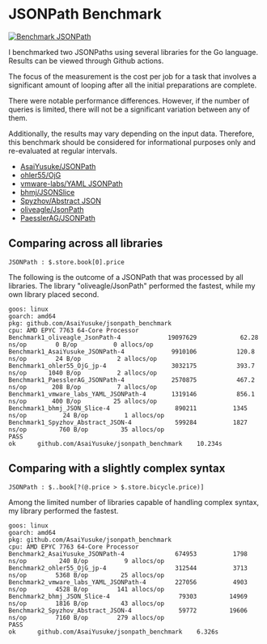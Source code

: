 # JSONPath Benchmark

[![Benchmark JSONPath](https://github.com/AsaiYusuke/jsonpath-benchmark/actions/workflows/build.yml/badge.svg)](https://github.com/AsaiYusuke/jsonpath-benchmark/actions/workflows/build.yml)

I benchmarked two JSONPaths using several libraries for the Go language.
Results can be viewed through Github actions.

The focus of the measurement is the cost per job for a task that involves a significant amount of looping after all the initial preparations are complete.

There were notable performance differences.
However, if the number of queries is limited, there will not be a significant variation between any of them.

Additionally, the results may vary depending on the input data.
Therefore, this benchmark should be considered for informational purposes only and re-evaluated at regular intervals.

- [AsaiYusuke/JSONPath](https://github.com/AsaiYusuke/jsonpath)
- [ohler55/OjG](https://github.com/ohler55/ojg)
- [vmware-labs/YAML JSONPath](https://github.com/vmware-labs/yaml-jsonpath)
- [bhmj/JSONSlice](https://github.com/bhmj/jsonslice)
- [Spyzhov/Abstract JSON](https://github.com/spyzhov/ajson)
- [oliveagle/JsonPath](https://github.com/oliveagle/jsonpath)
- [PaesslerAG/JSONPath](https://github.com/PaesslerAG/jsonpath)

## Comparing across all libraries

```
JSONPath : $.store.book[0].price
```

The following is the outcome of a JSONPath that was processed by all libraries.
The library "oliveagle/JsonPath" performed the fastest, while my own library placed second.

```
goos: linux
goarch: amd64
pkg: github.com/AsaiYusuke/jsonpath_benchmark
cpu: AMD EPYC 7763 64-Core Processor                
Benchmark1_oliveagle_JsonPath-4          	19097629	        62.28 ns/op	       0 B/op	       0 allocs/op
Benchmark1_AsaiYusuke_JSONPath-4         	 9910106	       120.8 ns/op	      24 B/op	       2 allocs/op
Benchmark1_ohler55_OjG_jp-4              	 3032175	       393.7 ns/op	    1040 B/op	       2 allocs/op
Benchmark1_PaesslerAG_JSONPath-4         	 2570875	       467.2 ns/op	     208 B/op	       7 allocs/op
Benchmark1_vmware_labs_YAML_JSONPath-4   	 1319146	       856.1 ns/op	     400 B/op	      25 allocs/op
Benchmark1_bhmj_JSON_Slice-4             	  890211	      1345 ns/op	      24 B/op	       1 allocs/op
Benchmark1_Spyzhov_Abstract_JSON-4       	  599284	      1827 ns/op	     760 B/op	      35 allocs/op
PASS
ok  	github.com/AsaiYusuke/jsonpath_benchmark	10.234s

```

## Comparing with a slightly complex syntax

```
JSONPath : $..book[?(@.price > $.store.bicycle.price)]
```

Among the limited number of libraries capable of handling complex syntax, my library performed the fastest.

```
goos: linux
goarch: amd64
pkg: github.com/AsaiYusuke/jsonpath_benchmark
cpu: AMD EPYC 7763 64-Core Processor                
Benchmark2_AsaiYusuke_JSONPath-4         	  674953	      1798 ns/op	     240 B/op	       9 allocs/op
Benchmark2_ohler55_OjG_jp-4              	  312544	      3713 ns/op	    5368 B/op	      25 allocs/op
Benchmark2_vmware_labs_YAML_JSONPath-4   	  227056	      4903 ns/op	    4528 B/op	     141 allocs/op
Benchmark2_bhmj_JSON_Slice-4             	   79303	     14969 ns/op	    1816 B/op	      43 allocs/op
Benchmark2_Spyzhov_Abstract_JSON-4       	   59772	     19606 ns/op	    7160 B/op	     279 allocs/op
PASS
ok  	github.com/AsaiYusuke/jsonpath_benchmark	6.326s

```
